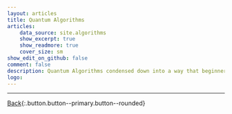 ```yaml
---
layout: articles
title: Quantum Algorithms
articles:
    data_source: site.algorithms
    show_excerpt: true
    show_readmore: true
    cover_size: sm
show_edit_on_github: false
comment: false
description: Quantum Algorithms condensed down into a way that beginners can understand. We make sure to keep the experience simple and straight to the point while combining interactive elements to inspire new learners. Please sit back and enjoy the content :)
logo: 
---
```


<div class="article__content" markdown="1">

---

[Back](https://wrelks.com){:.button.button--primary.button--rounded}

</div>